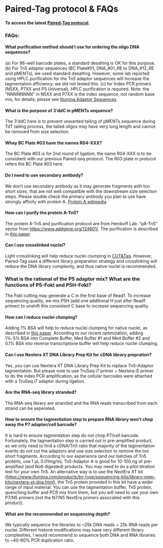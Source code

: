 # Paired-Tag protocol & FAQs

#### To access the latest [Paired-Tag protocol](https://github.com/cxzhu/Paired-Tag/raw/master/protocol/Protocol_Github.pdf).

### FAQs:
#### What purification method should I use for ordering the oligo DNA sequences?
(a) For 96-well barcode plates, a standard desalting is OK for this purpose.
(b) For Tn5 adaptor sequences (BC Plate#01, DNA_#01_RE to DNA_#12_RE and pMENTs), we used standard desalting. However, some lab reported using HPLC purification for the Tn5 adaptor sequences will increase the tagmentation efficiency; we did not tested this.
(c) for Index PCR primers (N5XX, P7XX and P5 Universal), HPLC purification is required. Note: the "NNNNNNNN" in N5XX and P7XX is the index sequence, not random base mix, for details, please see [Illumina Adaptor Sequences](https://support.illumina.com/downloads/illumina-adapter-sequences-document-1000000002694.html).

#### What is the purpose of 3'ddC in pMENTs sequence?
The 3'ddC here is to prevent unwanted tailing of pMENTs sequence during TdT tailing process, the tailed oligos may have very long length and cannot be removed from size selection.

#### Whay BC Plate #03 have the names R04-XXX?
The BC Plate #03 is for 2nd round of ligation, the name R04-XXX is to be consistent with our previous Paired-seq protocol. The R03 plate in protocol refers the BC Plate #03 here.

#### Do I need to use secondary antibody?
We don’t use secondary antibody as it may generate fragments with too short sizes, that are not well compatible with the downstream size selection steps. Please double check the primary antibody you plan to use have strongly affinity with protein A. [Protein A wikipedia](https://en.wikipedia.org/wiki/Protein_A#cite_note-11)

#### How can I purify the protein A-Tn5?
The protein A-Tn5 and purification protocol are from Henikoff Lab: 
"pA-Tn5" vector from https://www.addgene.org/124601/. 
The purification is described in [this paper](https://urldefense.com/v3/__https://www.ncbi.nlm.nih.gov/pubmed/31036827__;!!Mih3wA!TjUh5F8Wk_JFXUTsoQYIk0HNossGOompLefbfxxnffxzj8_pxWzxgiXwkMglGLNYPA$).

#### Can I use crosslinked nuclei?
Light crosslinking will help reduce nuclei clumping in [CUT&Tag](https://www.nature.com/articles/s41596-020-0373-x). However, Paired-Tag uses a different library preparation strategy and crosslinking will reduce the DNA library complexity, and thus native nuclei is recommended.

### What is the rational of the P5 adaptor mix? What are the functions of P5-FokI and P5H-FokI?
The FokI cutting may generate a C in the first base of Read1. To increase sequencing quality, we mix P5H (add one additional H just after Read1 primer) to unshift this consistent C base to increase sequencing quality.

#### How can I reduce nuclei clumping?
Adding 1% BSA will help to reduce nuclei clumping for native nuclei, as described in [this paper](https://www.nature.com/articles/s41587-021-00869-9). According to our recent optimization, adding 1%-5% BSA into Complete Buffer, Med Buffer #1 and Med Buffer #2 and 0.1% BSA into reverse transcriptione buffer will help reduce nuclei clumping.

#### Can I use Nextera XT DNA Library Prep Kit for cDNA library prepration?
Yes, you can use Nextera XT DNA Library Prep Kit to replace Tn5-Adaptor tagmentation. But please note to use TruSeq i7 primer + Nextera i5 primer to do the index PCR amplification, as the cellular barcodes were attached with a TruSeq i7 adaptor during ligation.

#### Are the RNA-seq library stranded?
The RNA-seq library are stranded and the RNA reads transcribed from each strand can be seperated.

#### How to ensure the tagmentation step to prepare RNA library won’t chop away the P7 adapter/cell barcode?
It is hard to ensure tagmentation step do not chop P7/cell barcode. Fortunately, the tagmentation step is carried out in pre-amplified product, so we only need to find a cDNA/Tn5 ratio that majority of the tagmentation events do not cut the adaptors and use size selection to remove the too short fragments.
According to our experience (and our batches of Tn5 protein), use 1 µL 0.01mg/mL Tn5-Adaptor A is good for 10-100 ng of pre-amplified (and NotI digested) products. You may need to do a pilot titration test for your own Tn5.
An alternative way is to use the NextEra XT kit (https://www.illumina.com/products/by-type/sequencing-kits/library-prep-kits/nextera-xt-dna.html), the Tn5 protein provided in this kit have a wider range of input material. You can use the tagmentation buffer, Tn5 protein, quenching buffer and PCR mix from them, but you will need to use your own P7/N5 primers (not the N7/N5 NextEra primers associated with this product).

#### What are the recommended on sequencing depth?
We typically sequence the libraries to ~25k DNA reads + 25k RNA reads per nuclei. Different histone modifications may have very different library complexities, I would recommend to sequence both DNA and RNA libraries to ~40-60% PCR duplication ratio.
